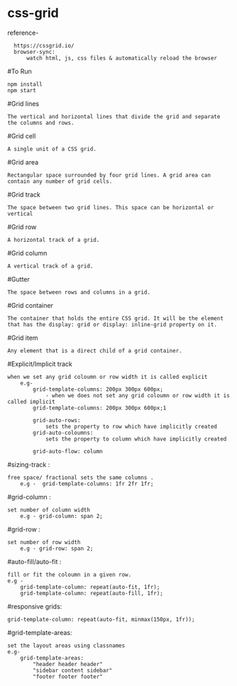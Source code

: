 # css-grid
  reference-
  
	  https://cssgrid.io/
	  browser-sync:
		  watch html, js, css files & automatically reload the browser
		  
#To Run
	
	npm install
	npm start
	
#Grid lines
	
	The vertical and horizontal lines that divide the grid and separate the columns and rows.
#Grid cell
 
 	A single unit of a CSS grid.
#Grid area
	
	Rectangular space surrounded by four grid lines. A grid area can contain any number of grid cells.
#Grid track
	
	The space between two grid lines. This space can be horizontal or vertical
#Grid row
	
	A horizontal track of a grid.
#Grid column
	
	A vertical track of a grid.
#Gutter
	
	The space between rows and columns in a grid.
#Grid container
	
	The container that holds the entire CSS grid. It will be the element that has the display: grid or display: inline-grid property on it.
#Grid item
	
	Any element that is a direct child of a grid container.
#Explicit/Implicit track
	
	when we set any grid coloumn or row width it is called explicit
		e.g-
			grid-template-columns: 200px 300px 600px;
				- when we does not set any grid coloumn or row width it is called implicit
			grid-template-columns: 200px 300px 600px;1

			grid-auto-rows:
				sets the property to row which have implicitly created
			grid-auto-coloumns:
				sets the property to column which have implicitly created

			grid-auto-flow: column
#sizing-track :
	
	free space/ fractional sets the same columns .
		e.g -  grid-template-columns: 1fr 2fr 1fr;
#grid-column :
	
	set number of column width
		e.g - grid-column: span 2;

#grid-row :
	
	set number of row width
		e.g - grid-row: span 2;

#auto-fill/auto-fit :
	
	fill or fit the coloumn in a given row.
	e.g -
		grid-template-column: repeat(auto-fit, 1fr);
		grid-template-column: repeat(auto-fill, 1fr);

#responsive grids:
	
	grid-template-column: repeat(auto-fit, minmax(150px, 1fr));

#grid-template-areas:
	
	set the layout areas using classnames
	e.g-
		grid-template-areas:
			"header header header"
			"sidebar content sidebar"
			"footer footer footer"

